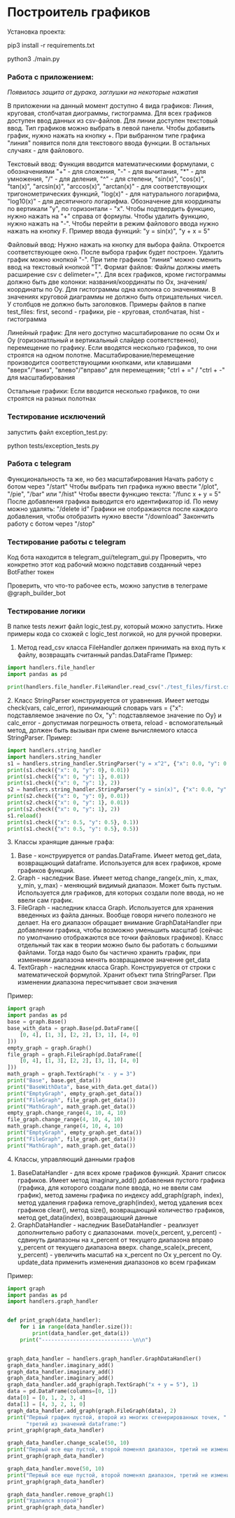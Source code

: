# Построитель графиков



Установка проекта:&#x20;

pip3 install -r requirements.txt

python3 ./main.py

### Работа с приложением:&#x20;

_Появилась защита от дурака, заглушки на некоторые нажатия_

В приложении на данный момент доступно 4 вида графиков: Линия, круговая, столбчатая диограммы, гистограмма. Для всех графиков доступен ввод данных из csv-файлов. Для линии доступен текстовый ввод. Тип графиков можно выбрать в левой панели. Чтобы добавить график, нужно нажать на кнопку +. При выбранном типе графика "линия" появится поля для текстового ввода функции. В остальных случаях - для файлового.

Текстовый ввод: Функция вводится математическими формулами, с обозначениями "+" - для сложения, "-" - для вычитания, "\*" - для умножения, "/" - для деления, "^" - для степени, "sin(x)", "cos(x)", "tan(x)", "arcsin(x)", "arccos(x)", "arctan(x)" - для соответствующих тригонометрических функций, "log(x)" - для натурального логарифма, "log10(x)" - для десятичного логарифма. Обозначение для координаты по вертикали "y", по горизонтали - "x". Чтобы подтвердить функцию, нужно нажать на "+" справа от формулы. Чтобы удалить функцию, нужно нажать на "-". Чтобы перейти в режим файлового ввода нужно нажать на кнопку F. Пример ввода функций: "y = sin(x)", "y + x = 5"

Файловый ввод: Нужно нажать на кнопку для выбора файла. Откроется соответствующее окно. После выбора график будет построен. Удалить график можно кнопкой "-". При типе графиков "линия" можно сменить ввод на текстовый кнопкой "Т". Формат файлов: Файлы должны иметь расширение csv с delimeter=",". Для всех графиков, кроме гистограммы должно быть две колонки: названия/координаты по Ox, значения/координаты по Oy. Для гистограммы одна колонка со значениями. В значениях круговой диаграммы не должно быть отрицательных чисел. У столбцов не должно быть заголовков. Примеры файлов в папке test\_files: first, second - графики, pie - круговая, столбчатая, hist - гистограмма

Линейный график: Для него доступно масштабирование по осям Ox и Oy (горизонатльный и вертикальный слайдер соответственно), перемещение по графику. Если вводятся несколько графиков, то они строятся на одном полотне. Масштабирование/перемещение производится соответствующими кнопками, или клавишами "вверх"/"вниз", "влево"/"вправо" для перемещения; "ctrl + =" / "ctrl + -" для масштабирования

Остальные графики: Если вводится несколько графиков, то они строятся на разных полотнах


### Тестирование исключений
запустить файл exception_test.py:

python tests/exception_tests.py


### Работа с telegram
Функциональность та же, но без масштабирования
Начать работу с ботом через "/start"
Чтобы выбрать тип графика нужно ввести "/plot", "/pie", "/bar" или "/hist"
Чтобы ввести функцию текста: "/func x + y = 5"
После добавления графика выводится его идентификатор id. По нему можно удалять: "/delete id"
Графики не отображаются после каждого добавления, чтобы отобразить нужно ввести "/download"
Закончить работу с ботом через "/stop"


### Тестирование работы с telegram
Код бота находится в telegram_gui/telegram_gui.py
Проверить, что конкретно этот код рабочий можно подставив созданный через BotFather токен

Проверить, что что-то рабочее есть, можно запустив в телеграме @graph_builder_bot







### Тестирование логики

В папке tests лежит файл logic\_test.py, который можно запустить. Ниже примеры кода со схожей с logic\_test логикой, но для ручной проверки.

1. Метод read\_csv класса FileHandler должен принимать на вход путь к файлу, возвращать считанный pandas.DataFrame Пример:&#x20;

```python
import handlers.file_handler 
import pandas as pd

print(handlers.file_handler.FileHandler.read_csv("./test_files/first.csv")) 

```

2\. Класс StringParser конструируется от уравнения. Имеет методы check(vars, calc\_error), принимающий словарь vars = {"x": подставляемое значение по Ox, "y": подставляемое значение по Oy} и calc\_error - допустимая погрешность ответа, reload - вспомогательный метод, должен быть вызыван при смене вычисляемого класса StringParser.  Пример:&#x20;

```python
import handlers.string_handler 
import handlers.string_handler
s1 = handlers.string_handler.StringParser("y = x^2", {"x": 0.0, "y": 0.0})
print(s1.check({"x": 0, "y": 0}, 0.01))
print(s1.check({"x": 0, "y": 1}, 0.01))
print(s1.check({"x": 0, "y": 1}, 2))
s2 = handlers.string_handler.StringParser("y = sin(x)", {"x": 0.0, "y": 0.0})
print(s2.check({"x": 0, "y": 0}, 0.01))
print(s2.check({"x": 0, "y": 1}, 0.01))
print(s2.check({"x": 0, "y": 1}, 2))
s1.reload()
print(s1.check({"x": 0.5, "y": 0.5}, 0.1))
print(s1.check({"x": 0.5, "y": 0.5}, 0.5))
```

3\. Классы хранящие данные графа:

1. Base - конструируется от pandas.DataFrame. Имеет метод get\_data, возвращающий dataframe. Используется для всех графиков, кроме графиков функций.&#x20;
2. Graph  - наследник Base. Имеет метод change\_range(x\_min, x\_max, y\_min, y\_max) - меняющий видимый диапазон. Может быть пустым. Используется для графиков, для которых создали поле ввода, но не ввели сам график.
3. FileGraph - наследник класса Graph. Используется для хранения введенных из файла данных. Вообще говоря ничего полезного не делает. На его диапазон обращает внимание GraphDataHandler при добавлении графика, чтобы возможно уменьшить масштаб (сейчас по умолчанию отображаются все точки файловых графиков). Класс отдельный так как в теории можно было бы работать с большими файлами. Тогда надо было бы частично хранить график, при изменении диапазона менять возвращаемое значение get\_data
4. TextGraph - наследник класса Graph. Конструируется от строки с математической формулой. Хранит объект типа StringParser. При изменении диапазона пересчитывает свои значения

Пример:

```python
import graph
import pandas as pd
base = graph.Base()
base_with_data = graph.Base(pd.DataFrame([
    [0, 4], [1, 3], [2, 2], [3, 1], [4, 0]
]))
empty_graph = graph.Graph()
file_graph = graph.FileGraph(pd.DataFrame([
    [0, 4], [1, 3], [2, 2], [3, 1], [4, 0]
]))
math_graph = graph.TextGraph("x - y = 3")
print("Base", base.get_data())
print("BaseWithData", base_with_data.get_data())
print("EmptyGraph", empty_graph.get_data())
print("FileGraph", file_graph.get_data())
print("MathGraph", math_graph.get_data())
empty_graph.change_range(4, 10, 4, 10)
file_graph.change_range(4, 10, 4, 10)
math_graph.change_range(4, 10, 4, 10)
print("EmptyGraph", empty_graph.get_data())
print("FileGraph", file_graph.get_data())
print("MathGraph", math_graph.get_data())

```

4\. Классы, управляющий данными графов

1. BaseDataHandler - для всех кроме графиков функций. Хранит список графиков. Имеет метод imaginary\_add() добавления пустого графика (графика, для которого создали поле ввода, но не ввели сам график), метод замены графика по индексу add\_graph(graph, index), метод удаления графика remove\_graph(index), метод удаления всех графиков clear(), метод size(), возвращающий количество графиков, метод get\_data(index), возвращающий данные
2. GraphDataHandler - наследник BaseDataHandler - реализует дополнительно работу с диапазонами. move(x\_percent, y\_percent) - сдвинуть диапазоны на x\_percent от текущего диапазона вправо y\_percent от текущего диапазона вверх. change\_scale(x\_precent, y\_percent) - увеличить масштаб на x\_percent по Ox y\_percent по Oy. update\_data применить изменения диапазонов ко всем графикам

Пример:

```python
import graph
import pandas as pd
import handlers.graph_handler


def print_graph(data_handler):
    for i in range(data_handler.size()):
        print(data_handler.get_data(i))
    print("-----------------------------\n\n")


graph_data_handler = handlers.graph_handler.GraphDataHandler()
graph_data_handler.imaginary_add()
graph_data_handler.imaginary_add()
graph_data_handler.imaginary_add()
graph_data_handler.add_graph(graph.TextGraph("x + y = 5"), 1)
data = pd.DataFrame(columns=[0, 1])
data[0] = [0, 1, 2, 3, 4]
data[1] = [4, 3, 2, 1, 0]
graph_data_handler.add_graph(graph.FileGraph(data), 2)
print("Первый график пустой, второй из многих сгенерированных точек, "
      "третий из значений dataframe:")
print_graph(graph_data_handler)

graph_data_handler.change_scale(50, 10)
print("Первый все еще пустой, второй поменял диапазон, третий не изменился:")
print_graph(graph_data_handler)

graph_data_handler.move(50, 10)
print("Первый все еще пустой, второй поменял диапазон, третий не изменился:")
print_graph(graph_data_handler)

graph_data_handler.remove_graph(1)
print("Удалился второй")
print_graph(graph_data_handler)

```


